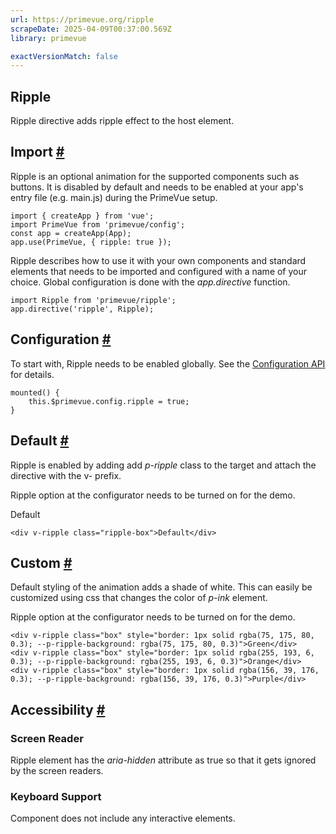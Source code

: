 ```yaml
---
url: https://primevue.org/ripple
scrapeDate: 2025-04-09T00:37:00.569Z
library: primevue

exactVersionMatch: false
---
```


## Ripple

Ripple directive adds ripple effect to the host element.

## Import [#](_ripple_.md#import)

Ripple is an optional animation for the supported components such as buttons. It is disabled by default and needs to be enabled at your app's entry file (e.g. main.js) during the PrimeVue setup.
```
import { createApp } from 'vue';
import PrimeVue from 'primevue/config';
const app = createApp(App);
app.use(PrimeVue, { ripple: true });
```
Ripple describes how to use it with your own components and standard elements that needs to be imported and configured with a name of your choice. Global configuration is done with the _app.directive_ function.
```
import Ripple from 'primevue/ripple';
app.directive('ripple', Ripple);
```
## Configuration [#](_ripple_.md#configuration)

To start with, Ripple needs to be enabled globally. See the [Configuration API](_configuration_.md#ripple) for details.
```
mounted() {
    this.$primevue.config.ripple = true;
}
```
## Default [#](_ripple_.md#default)

Ripple is enabled by adding add _p-ripple_ class to the target and attach the directive with the v- prefix.

Ripple option at the configurator needs to be turned on for the demo.

Default
```
<div v-ripple class="ripple-box">Default</div>
```
## Custom [#](_ripple_.md#custom)

Default styling of the animation adds a shade of white. This can easily be customized using css that changes the color of _p-ink_ element.

Ripple option at the configurator needs to be turned on for the demo.
```
<div v-ripple class="box" style="border: 1px solid rgba(75, 175, 80, 0.3); --p-ripple-background: rgba(75, 175, 80, 0.3)">Green</div>
<div v-ripple class="box" style="border: 1px solid rgba(255, 193, 6, 0.3); --p-ripple-background: rgba(255, 193, 6, 0.3)">Orange</div>
<div v-ripple class="box" style="border: 1px solid rgba(156, 39, 176, 0.3); --p-ripple-background: rgba(156, 39, 176, 0.3)">Purple</div>
```
## Accessibility [#](_ripple_.md#accessibility)

### Screen Reader

Ripple element has the _aria-hidden_ attribute as true so that it gets ignored by the screen readers.

### Keyboard Support

Component does not include any interactive elements.